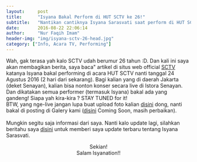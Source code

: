 ```yaml
---
layout:     post
title:      "Isyana Bakal Perform di HUT SCTV ke 26!"
subtitle:   "Nantikan cantiknya Isyana Sarasvati saat perform di HUT SCTV yang ke 26"
date:       2016-08-22 22:06:14
author:     "Nur Faqih Imam"
header-img: "img/isyana-sctv-26-head.jpg"
category: ["Info, Acara TV, Performing"]
---
```


<p>Wah, gak terasa yah kalo SCTV udah berumur 26 tahun :D. Dan kali ini saya akan membagikan berita, saya baca" artikel di situs web official <a href="http://www.sctv.co.id">SCTV</a> katanya Isyana bakal performing di acara HUT SCTV nanti tanggal 24 Agustus 2016 (2 hari dari sekarang). Bagi kalian yang di daerah Jakarta (deket Senayan), kalian bisa nonton konser secara live di Istora Senayan. Dan dikatakan semua performer (termasuk Isyana) bakal ada yang gandeng! Siapa yah kira-kira ? STAY TUNED for it!<br/>
BTW, yang nge-live jangan lupa buat upload foto kalian <a href="/forms/imcoming/upload">disini</a> dong, nanti bakal di posting di Galery kami (<a href="https://www.isyanation.tk/galery">disini</a> Coming Soon, masih perbaikan).<br/><br/>
Mungkin segitu saja informasi dari saya. Nanti kalo update lagi, silahkan beritahu saya <a href="/forms/suggest-post">disini</a> untuk memberi saya update terbaru tentang Isyana Sarasvati.<br/><center>Sekian!<br/>Salam Isyanation!!</center>
